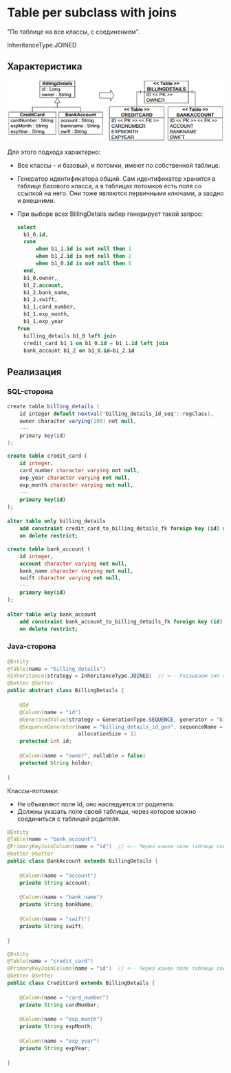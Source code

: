 # Table per subclass with joins

"По таблице на все классы, с соединением".

InheritanceType.JOINED

## Характеристика

<img src="img/table-per-subclass-with-joins.png" alt="image-20231110102634238" style="zoom:80%;" />

Для этого подхода характерно:

* Все классы - и базовый, и потомки, имеют по собственной таблице.

* Генератор идентификатора общий. Сам идентификатор хранится в таблице базового класса, а в таблицах потомков есть поля со ссылкой на него. Они тоже являются первичными ключами, а заодно и внешними.

* При выборе всех BillingDetails хибер генерирует такой запрос:

  ```sql
  select
  	b1_0.id,
  	case 
  		when b1_1.id is not null then 1 
  		when b1_2.id is not null then 2 
  		when b1_0.id is not null then 0 
  	end,
  	b1_0.owner,
  	b1_2.account,
  	b1_2.bank_name,
  	b1_2.swift,
  	b1_1.card_number,
  	b1_1.exp_month,
  	b1_1.exp_year
  from
  	billing_details b1_0 left join 
  	credit_card b1_1 on b1_0.id = b1_1.id left join 
  	bank_account b1_2 on b1_0.id=b1_2.id
  ```

## Реализация

### SQL-сторона

```java
create table billing_details (
    id integer default nextval('billing_details_id_seq'::regclass),
	owner character varying(100) not null,
	---
	primary key(id)
);
```

```sql
create table credit_card (
    id integer,
	card_number character varying not null,
	exp_year character varying not null,
	exp_month character varying not null,
	---
	primary key(id)
);

alter table only billing_details
    add constraint credit_card_to_billing_details_fk foreign key (id) references billing_details(id) 
    on delete restrict;
```

```sql
create table bank_account (
    id integer,
	account character varying not null,
	bank_name character varying not null,
	swift character varying not null,
	---
	primary key(id)
);

alter table only bank_account
    add constraint bank_account_to_billing_details_fk foreign key (id) references billing_details(id) 
    on delete restrict;
```

### Java-сторона

```java
@Entity
@Table(name = "billing_details")
@Inheritance(strategy = InheritanceType.JOINED)  // <-- Указываем тип стратегии
@Getter @Setter
public abstract class BillingDetails {

    @Id
    @Column(name = "id")
    @GeneratedValue(strategy = GenerationType.SEQUENCE, generator = "billing_details_id_gen")
    @SequenceGenerator(name = "billing_details_id_gen", sequenceName = "billing_details_id_seq", 
                       allocationSize = 1)
    protected int id;

    @Column(name = "owner", nullable = false)
    protected String holder;

}
```

Классы-потомки:

* Не объявляют поле Id, оно наследуется от родителя.
* Должны указать поле своей таблицы, через которое можно соединиться с таблицей родителя.

```java
@Entity
@Table(name = "bank_account")
@PrimaryKeyJoinColumn(name = "id")  // <-- Через какое поле таблицы соединяться с таблицей родительского класса
@Getter @Setter
public class BankAccount extends BillingDetails {
    
    @Column(name = "account")
    private String account;

    @Column(name = "bank_name")
    private String bankName;

    @Column(name = "swift")
    private String swift;

}
```

```java
@Entity
@Table(name = "credit_card")
@PrimaryKeyJoinColumn(name = "id")  // <-- Через какое поле таблицы соединяться с таблицей родительского класса
@Getter @Setter
public class CreditCard extends BillingDetails {

    @Column(name = "card_number")
    private String cardNumber;

    @Column(name = "exp_month")
    private String expMonth;

    @Column(name = "exp_year")
    private String expYear;

}
```





